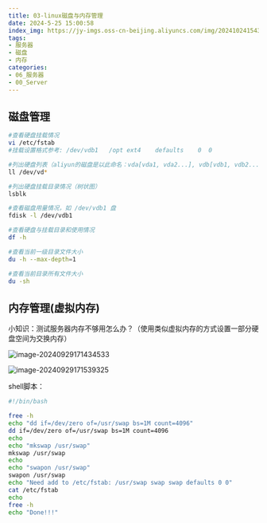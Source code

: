 ```yaml
---
title: 03-linux磁盘与内存管理
date: 2024-5-25 15:00:58
index_img: https://jy-imgs.oss-cn-beijing.aliyuncs.com/img/20241024154332.png
tags: 
- 服务器
- 磁盘
- 内存
categories:
- 06_服务器
- 00_Server
---
```


## 磁盘管理

```bash
#查看硬盘挂载情况
vi /etc/fstab
#挂载设置格式参考: /dev/vdb1   /opt ext4    defaults    0  0

#列出硬盘列表（aliyun的磁盘是以此命名：vda[vda1, vda2...], vdb[vdb1, vdb2...]）
ll /dev/vd*

#列出硬盘挂载目录情况（树状图）
lsblk

#查看磁盘用量情况，如 /dev/vdb1 盘
fdisk -l /dev/vdb1

#查看硬盘与挂载目录和使用情况
df -h

#查看当前一级目录文件大小
du -h --max-depth=1

#查看当前目录所有文件大小
du -sh
```



## 内存管理(虚拟内存)

小知识：测试服务器内存不够用怎么办？（使用类似虚拟内存的方式设置一部分硬盘空间为交换内存）

![image-20240929171434533](https://jy-imgs.oss-cn-beijing.aliyuncs.com/img/20240929171443.png)



![image-20240929171539325](https://jy-imgs.oss-cn-beijing.aliyuncs.com/img/20240929171540.png)

shell脚本：

```bash
#!/bin/bash

free -h
echo "dd if=/dev/zero of=/usr/swap bs=1M count=4096"
dd if=/dev/zero of=/usr/swap bs=1M count=4096
echo
echo "mkswap /usr/swap"
mkswap /usr/swap
echo
echo "swapon /usr/swap"
swapon /usr/swap
echo "Need add to /etc/fstab: /usr/swap swap swap defaults 0 0"
cat /etc/fstab
echo
free -h
echo "Done!!!"
```

